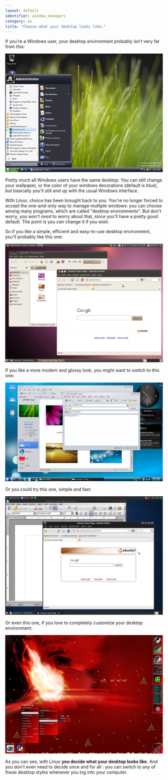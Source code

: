 ```yaml
---
layout: default
identifier: window_managers
category: en
title: "Choose what your desktop looks like."
---
```


If you're a Windows user, your desktop environment probably isn't 
very far from this:

<img src="/img/window_managers_windows_vista.jpg" />

Pretty much all Windows users have the same desktop. You can still 
change your wallpaper, or the color of your windows decorations (default 
is blue), but basically you'll still end up with the usual Windows 
interface.

With Linux, choice has been brought back to you. You're no longer 
forced to accept the one-and-only way to manage multiple windows: you 
can choose among many programs, which are called "desktop environments". But 
don't worry, you won't <i>need</i> to worry about that, since you'll 
have a pretty good default. The point is you <i>can</i> change 
it if you wish.

So if you like a simple, efficient and easy-to-use desktop 
environment, you'll probably like this one:

<img src="/img/window_managers_ubuntu.jpg"/>

If you like a more modern and glossy look, you might want to switch 
to this one:

<img src="/img/kde.png" />

Or you could try this one, simple and fast:

<img src="/img/window_managers_xfce.jpg" />

Or even this one, if you love to completely customize your desktop 
environment:

<img src="/img/window_managers_wm.jpg" />

As you can see, with Linux <b>you decide what your desktop looks 
like</b>. And you don't even need to decide once and for all : you can 
switch to any of these desktop styles whenever you log into your 
computer.




